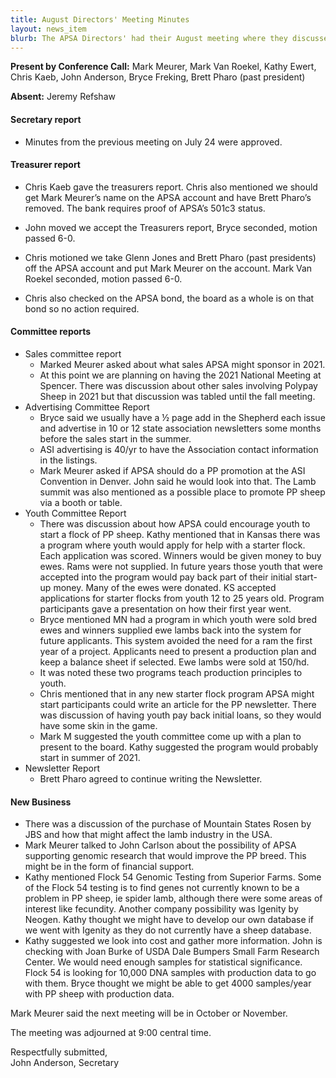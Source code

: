 ```yaml
---
title: August Directors' Meeting Minutes
layout: news_item
blurb: The APSA Directors' had their August meeting where they discussed uncollected accounts and the Spencer sale.
---
```


**Present by Conference Call:** Mark Meurer, Mark Van Roekel, Kathy Ewert, Chris Kaeb, John Anderson, Bryce Freking, Brett Pharo (past president)

**Absent:** Jeremy Refshaw

#### Secretary report
* Minutes from the previous meeting on July 24 were approved.

#### Treasurer report
* Chris Kaeb gave the treasurers report.  Chris also mentioned we should get Mark Meurer’s name on the APSA account and have Brett Pharo’s removed.  The bank requires proof of APSA’s 501c3 status.

* John moved we accept the Treasurers report, Bryce seconded, motion passed 6-0.

* Chris motioned we take Glenn Jones and Brett Pharo (past presidents)  off the APSA account and put Mark Meurer on the account.  Mark Van Roekel seconded, motion passed 6-0.

* Chris also checked on the APSA bond, the board as a whole is on that bond so no action required.

#### Committee reports
* Sales committee report
  * Marked Meurer asked about what sales APSA might sponsor in 2021.
  *  At this point we are planning on having the 2021 National Meeting at Spencer. There was discussion about other sales involving Polypay Sheep in 2021 but that discussion was tabled until the fall meeting.
* Advertising Committee Report
  * Bryce said we usually have a ½ page add in the Shepherd each issue and advertise in 10 or 12 state association newsletters some months before the sales start in the summer.
  * ASI advertising is 40/yr to have the Association contact information in the listings.
  * Mark Meurer asked if APSA should do a PP promotion at the ASI Convention in Denver.  John said he would look into that.  The Lamb summit was also mentioned as a possible place to promote PP sheep via a booth or table.
* Youth Committee Report
  * There was discussion about how APSA could encourage youth to start a flock of PP sheep.  Kathy mentioned that in Kansas there was a program where youth would apply for help with a starter flock.  Each application was scored.   Winners would be given money to buy ewes.  Rams were not supplied.  In future years those youth that were accepted into the program would pay back part of their initial start-up money.  Many of the ewes were donated.  KS accepted applications for starter flocks from youth 12 to 25 years old.  Program participants gave a presentation on how their first year went.  
  * Bryce mentioned MN had a program in which youth were sold bred ewes and winners supplied ewe lambs back into the system for future applicants.  This system avoided the need for a ram the first year of a project.  Applicants need to present a production plan and keep a balance sheet if selected.  Ewe lambs were sold at 150/hd.
  * It was noted these two programs teach production principles to youth.
  * Chris mentioned that in any new starter flock program APSA might start participants could write an article for the PP newsletter.  There was discussion of having youth pay back initial loans, so they would have some skin in the game.
  * Mark M suggested the youth committee come up with a plan to present to the board.  Kathy suggested the program would probably start in summer of 2021.  
* Newsletter Report
  * Brett Pharo agreed to continue writing the Newsletter.

#### New Business
* There was a discussion of the purchase of Mountain States Rosen by JBS and how that might affect the lamb industry in the USA.
* Mark Meurer talked to John Carlson about the possibility of APSA supporting genomic research that would improve the PP breed.  This might be in the form of financial support.  
* Kathy mentioned Flock 54 Genomic Testing from Superior Farms.   Some of the Flock 54 testing is to find genes not currently known to be a problem in PP sheep, ie spider lamb, although there were some areas of interest like fecundity.  Another company possibility was Igenity by Neogen.  Kathy thought we might have to develop our own database if we went with Igenity as they do not currently have a sheep database.
* Kathy suggested we look into cost and gather more information.  John is checking with Joan Burke of USDA Dale Bumpers Small Farm Research Center.
We would need enough samples for statistical significance.  Flock 54 is looking for 10,000 DNA samples with production data to go with them.  Bryce thought we might be able to get 4000 samples/year with PP sheep with production data.


Mark Meurer said the next meeting will be in October or November.

The meeting was adjourned at 9:00 central time.

Respectfully submitted,<br>
John Anderson, Secretary
